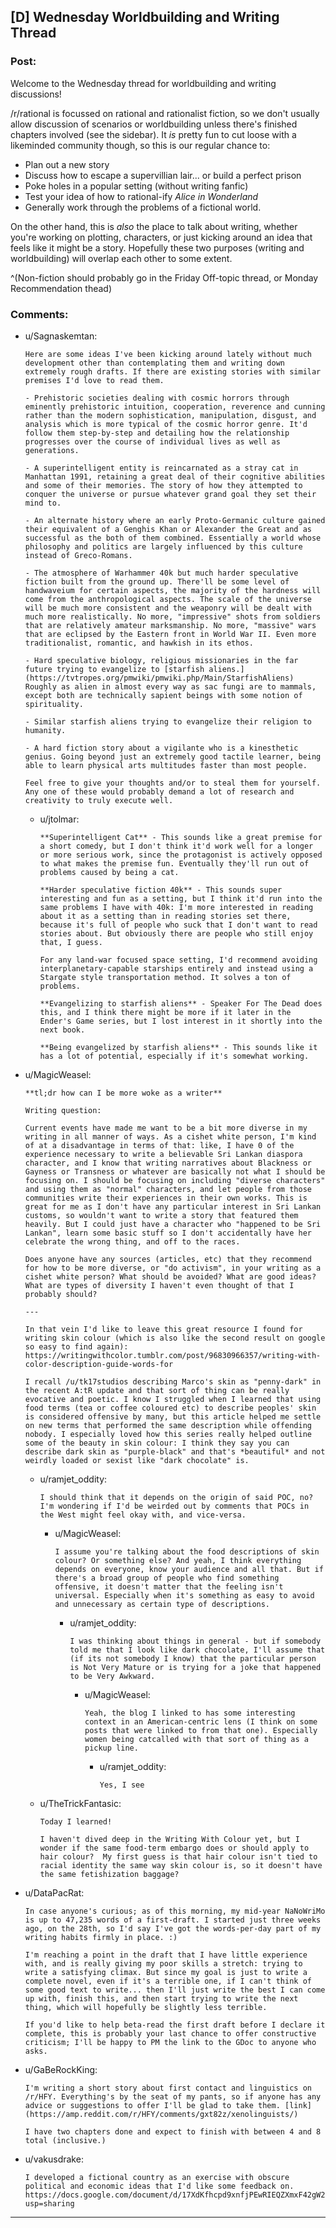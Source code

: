 ## [D] Wednesday Worldbuilding and Writing Thread

### Post:

Welcome to the Wednesday thread for worldbuilding and writing discussions!

/r/rational is focussed on rational and rationalist fiction, so we don't usually allow discussion of scenarios or worldbuilding unless there's finished chapters involved (see the sidebar).  It *is* pretty fun to cut loose with a likeminded community though, so this is our regular chance to:

* Plan out a new story
* Discuss how to escape a supervillian lair... or build a perfect prison
* Poke holes in a popular setting (without writing fanfic)
* Test your idea of how to rational-ify *Alice in Wonderland*
* Generally work through the problems of a fictional world.

On the other hand, this is *also* the place to talk about writing, whether you're working on plotting, characters, or just kicking around an idea that feels like it might be a story. Hopefully these two purposes (writing and worldbuilding) will overlap each other to some extent.

^(Non-fiction should probably go in the Friday Off-topic thread, or Monday Recommendation thead)

### Comments:

- u/Sagnaskemtan:
  ```
  Here are some ideas I've been kicking around lately without much development other than contemplating them and writing down extremely rough drafts. If there are existing stories with similar premises I'd love to read them. 

  - Prehistoric societies dealing with cosmic horrors through eminently prehistoric intuition, cooperation, reverence and cunning rather than the modern sophistication, manipulation, disgust, and analysis which is more typical of the cosmic horror genre. It'd follow them step-by-step and detailing how the relationship progresses over the course of individual lives as well as generations. 

  - A superintelligent entity is reincarnated as a stray cat in Manhattan 1991, retaining a great deal of their cognitive abilities and some of their memories. The story of how they attempted to conquer the universe or pursue whatever grand goal they set their mind to. 

  - An alternate history where an early Proto-Germanic culture gained their equivalent of a Genghis Khan or Alexander the Great and as successful as the both of them combined. Essentially a world whose philosophy and politics are largely influenced by this culture instead of Greco-Romans. 

  - The atmosphere of Warhammer 40k but much harder speculative fiction built from the ground up. There'll be some level of handwaveium for certain aspects, the majority of the hardness will come from the anthropological aspects. The scale of the universe will be much more consistent and the weaponry will be dealt with much more realistically. No more, "impressive" shots from soldiers that are relatively amateur marksmanship. No more, "massive" wars that are eclipsed by the Eastern front in World War II. Even more traditionalist, romantic, and hawkish in its ethos. 

  - Hard speculative biology, religious missionaries in the far future trying to evangelize to [starfish aliens.](https://tvtropes.org/pmwiki/pmwiki.php/Main/StarfishAliens) Roughly as alien in almost every way as sac fungi are to mammals, except both are technically sapient beings with some notion of spirituality. 

  - Similar starfish aliens trying to evangelize their religion to humanity.

  - A hard fiction story about a vigilante who is a kinesthetic genius. Going beyond just an extremely good tactile learner, being able to learn physical arts multitudes faster than most people.

  Feel free to give your thoughts and/or to steal them for yourself. Any one of these would probably demand a lot of research and creativity to truly execute well.
  ```

  - u/jtolmar:
    ```
    **Superintelligent Cat** - This sounds like a great premise for a short comedy, but I don't think it'd work well for a longer or more serious work, since the protagonist is actively opposed to what makes the premise fun. Eventually they'll run out of problems caused by being a cat.

    **Harder speculative fiction 40k** - This sounds super interesting and fun as a setting, but I think it'd run into the same problems I have with 40k: I'm more interested in reading about it as a setting than in reading stories set there, because it's full of people who suck that I don't want to read stories about. But obviously there are people who still enjoy that, I guess.

    For any land-war focused space setting, I'd recommend avoiding interplanetary-capable starships entirely and instead using a Stargate style transportation method. It solves a ton of problems.

    **Evangelizing to starfish aliens** - Speaker For The Dead does this, and I think there might be more if it later in the Ender's Game series, but I lost interest in it shortly into the next book.

    **Being evangelized by starfish aliens** - This sounds like it has a lot of potential, especially if it's somewhat working.
    ```

- u/MagicWeasel:
  ```
  **tl;dr how can I be more woke as a writer**

  Writing question: 

  Current events have made me want to be a bit more diverse in my writing in all manner of ways. As a cishet white person, I'm kind of at a disadvantage in terms of that: like, I have 0 of the experience necessary to write a believable Sri Lankan diaspora character, and I know that writing narratives about Blackness or Gayness or Transness or whatever are basically not what I should be focusing on. I should be focusing on including "diverse characters" and using them as "normal" characters, and let people from those communities write their experiences in their own works. This is great for me as I don't have any particular interest in Sri Lankan customs, so wouldn't want to write a story that featured them heavily. But I could just have a character who "happened to be Sri Lankan", learn some basic stuff so I don't accidentally have her celebrate the wrong thing, and off to the races.

  Does anyone have any sources (articles, etc) that they recommend for how to be more diverse, or "do activism", in your writing as a cishet white person? What should be avoided? What are good ideas? What are types of diversity I haven't even thought of that I probably should? 

  ---

  In that vein I'd like to leave this great resource I found for writing skin colour (which is also like the second result on google so easy to find again): https://writingwithcolor.tumblr.com/post/96830966357/writing-with-color-description-guide-words-for

  I recall /u/tk17studios describing Marco's skin as "penny-dark" in the recent A:tR update and that sort of thing can be really evocative and poetic. I know I struggled when I learned that using food terms (tea or coffee coloured etc) to describe peoples' skin is considered offensive by many, but this article helped me settle on new terms that performed the same description while offending nobody. I especially loved how this series really helped outline some of the beauty in skin colour: I think they say you can describe dark skin as "purple-black" and that's *beautiful* and not weirdly loaded or sexist like "dark chocolate" is.
  ```

  - u/ramjet_oddity:
    ```
    I should think that it depends on the origin of said POC, no? I'm wondering if I'd be weirded out by comments that POCs in the West might feel okay with, and vice-versa.
    ```

    - u/MagicWeasel:
      ```
      I assume you're talking about the food descriptions of skin colour? Or something else? And yeah, I think everything depends on everyone, know your audience and all that. But if there's a broad group of people who find something offensive, it doesn't matter that the feeling isn't universal. Especially when it's something as easy to avoid and unnecessary as certain type of descriptions.
      ```

      - u/ramjet_oddity:
        ```
        I was thinking about things in general - but if somebody told me that I look like dark chocolate, I'll assume that (if its not somebody I know) that the particular person is Not Very Mature or is trying for a joke that happened to be Very Awkward.
        ```

        - u/MagicWeasel:
          ```
          Yeah, the blog I linked to has some interesting context in an American-centric lens (I think on some posts that were linked to from that one). Especially women being catcalled with that sort of thing as a pickup line.
          ```

          - u/ramjet_oddity:
            ```
            Yes, I see
            ```

  - u/TheTrickFantasic:
    ```
    Today I learned!

    I haven't dived deep in the Writing With Colour yet, but I wonder if the same food-term embargo does or should apply to hair colour?  My first guess is that hair colour isn't tied to racial identity the same way skin colour is, so it doesn't have the same fetishization baggage?
    ```

- u/DataPacRat:
  ```
  In case anyone's curious; as of this morning, my mid-year NaNoWriMo is up to 47,235 words of a first-draft. I started just three weeks ago, on the 28th, so I'd say I've got the words-per-day part of my writing habits firmly in place. :)

  I'm reaching a point in the draft that I have little experience with, and is really giving my poor skills a stretch: trying to write a satisfying climax. But since my goal is just to write a complete novel, even if it's a terrible one, if I can't think of some good text to write... then I'll just write the best I can come up with, finish this, and then start trying to write the next thing, which will hopefully be slightly less terrible.

  If you'd like to help beta-read the first draft before I declare it complete, this is probably your last chance to offer constructive criticism; I'll be happy to PM the link to the GDoc to anyone who asks.
  ```

- u/GaBeRockKing:
  ```
  I'm writing a short story about first contact and linguistics on /r/HFY. Everything's by the seat of my pants, so if anyone has any advice or suggestions to offer I'll be glad to take them. [link] (https://amp.reddit.com/r/HFY/comments/gxt82z/xenolinguists/)

  I have two chapters done and expect to finish with between 4 and 8 total (inclusive.)
  ```

- u/vakusdrake:
  ```
  I developed a fictional country as an exercise with obscure political and economic ideas that I'd like some feedback on. https://docs.google.com/document/d/17XdKfhcpd9xnfjPEwRIEQZXmxF42gW2ImOcqBrsyBp0/edit?usp=sharing
  ```

---


